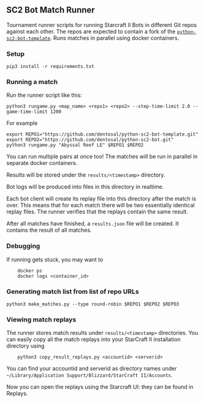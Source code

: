 ## SC2 Bot Match Runner

Tournament runner scripts for running Starcraft II Bots in different Git repos
against each other. The repos are expected to contain a fork of the
[`python-sc2-bot-template`](https://github.com/Dentosal/python-sc2-bot-template). Runs matches in parallel 
using docker containers.

### Setup

```
pip3 install -r requirements.txt
```

### Running a match

Run the runner script like this:

```
python3 rungame.py <map_name> <repo1> <repo2> --step-time-limit 2.0 --game-time-limit 1200
```

For example

```
export REPO1="https://github.com/dentosal/python-sc2-bot-template.git"
export REPO2="https://github.com/dentosal/python-sc2-bot.git"
python3 rungame.py "Abyssal Reef LE" $REPO1 $REPO2
```

You can run multiple pairs at once too! The matches will be run in parallel in separate docker containers.

Results will be stored under the `results/<timestamp>` directory. 

Bot logs will be produced into files in this directory in realtime.

Each bot client will create its replay file into this directory after the match is over.
This means that for each match there will be two essentially identical replay files. The runner verifies that
the replays contain the same result.

After all matches have finished, a `results.json` file will be created. It contains the result of all matches.

### Debugging

If running gets stuck, you may want to

```
    docker ps
    docker logs <container_id>
```

### Generating match list from list of repo URLs

```
python3 make_matches.py --type round-robin $REPO1 $REPO2 $REPO3
```

### Viewing match replays

The runner stores match results under `results/<timestamp>` directories. You can easily copy all the match replays
into your StarCraft II installation directory using

```
    python3 copy_result_replays.py <accountid> <serverid>
```

You can find your accountid and serverid as directory names under `~/Library/Application Support/Blizzard/StarCraft II/Accounts`.

Now you can open the replays using the Starcraft UI: they can be found in Replays.
